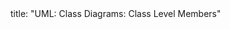 <frontmatter>
title: "UML: Class Diagrams: Class Level Members"
</frontmatter>

<include src="container-inPage-asFlat.md" boilerplate />